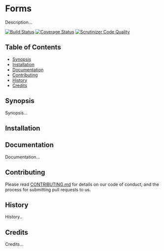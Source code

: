 # Forms

Description...

[![Build Status](https://travis-ci.org/DigitalState/Forms.svg?branch=develop)](https://travis-ci.org/DigitalState/Forms)
[![Coverage Status](https://coveralls.io/repos/github/DigitalState/Forms/badge.svg?branch=develop)](https://coveralls.io/github/DigitalState/Forms?branch=develop)
[![Scrutinizer Code Quality](https://scrutinizer-ci.com/g/DigitalState/Forms/badges/quality-score.png?b=develop)](https://scrutinizer-ci.com/g/DigitalState/Forms/?branch=develop)

## Table of Contents

- [Synopsis](#synopsis)
- [Installation](#installation)
- [Documentation](#documentation)
- [Contributing](#contributing)
- [History](#history)
- [Credits](#credits)

## Synopsis

Synopsis...

## Installation

## Documentation

Documentation...

## Contributing

Please read [CONTRIBUTING.md](CONTRIBUTING.md) for details on our code of conduct, and the process for submitting pull requests to us.

## History

History..

## Credits

Credits...